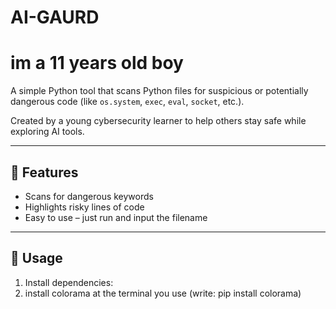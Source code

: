 # AI-GAURD
# im a 11 years old boy 

A simple Python tool that scans Python files for suspicious or potentially dangerous code (like `os.system`, `exec`, `eval`, `socket`, etc.).

Created by a young cybersecurity learner to help others stay safe while exploring AI tools.

---

## 🔐 Features

- Scans for dangerous keywords
- Highlights risky lines of code
- Easy to use – just run and input the filename

---

## 🚀 Usage

1. Install dependencies:
2. install colorama at the terminal you use (write: pip install colorama) 

